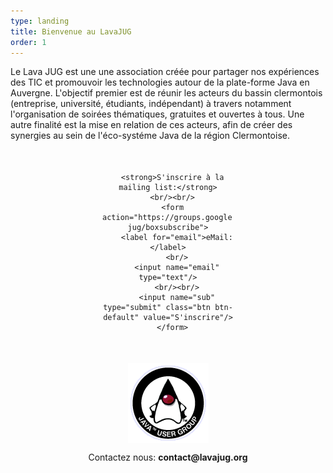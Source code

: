 ```yaml
---
type: landing
title: Bienvenue au LavaJUG
order: 1
---
```


Le Lava JUG est une une association créée pour partager nos expériences des TIC et promouvoir les technologies autour de la plate-forme Java en Auvergne.
L'objectif premier est de réunir les acteurs du bassin clermontois (entreprise, université, étudiants, indépendant) à travers notamment l'organisation de soirées thématiques,
gratuites et ouvertes à tous. Une autre finalité est la mise en relation de ces acteurs, afin de créer des synergies au sein de l'éco-systéme Java de la région Clermontoise.

<div style="width:210px;margin:50px auto;text-align:center;">

      <strong>S'inscrire à la mailing list:</strong>
      <br/><br/>
      <form action="https://groups.google.com/group/lava-jug/boxsubscribe">
        <label for="email">eMail: </label>
        <br/>
        <input name="email"  type="text"/>
        <br/><br/>
        <input name="sub" type="submit" class="btn btn-default" value="S'inscrire"/>
      </form>
</div>

<p align="center"><img src="/assets/images/jug.png" style="margin-right: auto; margin-left: auto; display: block;" alt="jug.png"></p>

<p style="text-align:center;">Contactez nous: <strong>contact@lavajug.org</strong></p>

